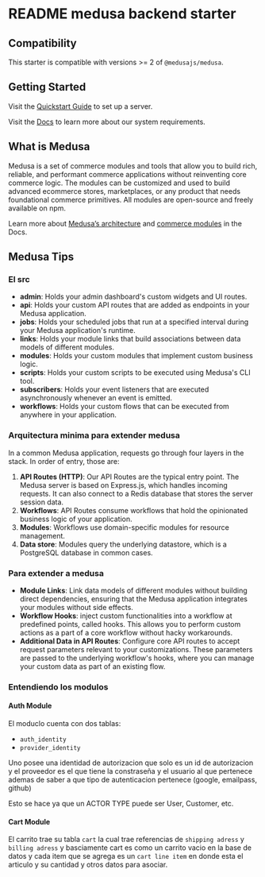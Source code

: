 # README medusa backend starter

## Compatibility

This starter is compatible with versions >= 2 of `@medusajs/medusa`.

## Getting Started

Visit the [Quickstart Guide](https://docs.medusajs.com/learn/installation) to set up a server.

Visit the [Docs](https://docs.medusajs.com/learn/installation#get-started) to learn more about our system requirements.

## What is Medusa

Medusa is a set of commerce modules and tools that allow you to build rich, reliable, and performant commerce applications without reinventing core commerce logic. The modules can be customized and used to build advanced ecommerce stores, marketplaces, or any product that needs foundational commerce primitives. All modules are open-source and freely available on npm.

Learn more about [Medusa’s architecture](https://docs.medusajs.com/learn/introduction/architecture) and [commerce modules](https://docs.medusajs.com/learn/fundamentals/modules/commerce-modules) in the Docs.

## Medusa Tips

### El src

- **admin**: Holds your admin dashboard's custom widgets and UI routes.
- **api**: Holds your custom API routes that are added as endpoints in your Medusa application.
- **jobs**: Holds your scheduled jobs that run at a specified interval during your Medusa application's runtime.
- **links**: Holds your module links that build associations between data models of different modules.
- **modules**: Holds your custom modules that implement custom business logic.
- **scripts**: Holds your custom scripts to be executed using Medusa's CLI tool.
- **subscribers**: Holds your event listeners that are executed asynchronously whenever an event is emitted.
- **workflows**: Holds your custom flows that can be executed from anywhere in your application.

### Arquitectura minima para extender medusa

In a common Medusa application, requests go through four layers in the stack. In order of entry, those are:

1. **API Routes (HTTP)**: Our API Routes are the typical entry point. The Medusa server is based on Express.js, which handles incoming requests. It can also connect to a Redis database that stores the server session data.
2. **Workflows**: API Routes consume workflows that hold the opinionated business logic of your application.
3. **Modules**: Workflows use domain-specific modules for resource management.
4. **Data store**: Modules query the underlying datastore, which is a PostgreSQL database in common cases.

### Para extender a medusa

- **Module Links**: Link data models of different modules without building direct dependencies, ensuring that the Medusa application integrates your modules without side effects.
- **Workflow Hooks**: inject custom functionalities into a workflow at predefined points, called hooks. This allows you to perform custom actions as a part of a core workflow without hacky workarounds.
- **Additional Data in API Routes**: Configure core API routes to accept request parameters relevant to your customizations. These parameters are passed to the underlying workflow's hooks, where you can manage your custom data as part of an existing flow.

### Entendiendo los modulos

#### Auth Module

El moduclo cuenta con dos tablas:

- `auth_identity`  
- `provider_identity`

Uno posee una identidad de autorizacion que solo es un id de autorizacion y el proveedor es el que tiene la constraseña y el usuario al que pertenece ademas de saber a que tipo de autenticacion pertenece (google, emailpass, github)

Esto se hace ya que un ACTOR TYPE puede ser User, Customer, etc.

#### Cart Module

El carrito trae su tabla `cart` la cual trae referencias de `shipping adress` y `billing adress` y basciamente cart es como un carrito vacio en la base de datos y cada item que se agrega es un `cart line item` en donde esta el articulo y su cantidad y otros datos para asociar.
